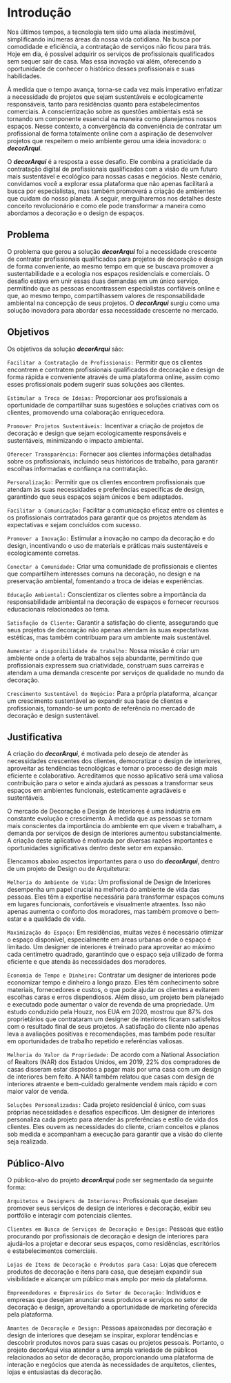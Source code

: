 # Introdução

Nos últimos tempos, a tecnologia tem sido uma aliada inestimável, simplificando inúmeras áreas da nossa vida cotidiana. Na busca por comodidade e eficiência, a contratação de serviços não ficou para trás. Hoje em dia, é possível adquirir os serviços de profissionais qualificados sem sequer sair de casa. Mas essa inovação vai além, oferecendo a oportunidade de conhecer o histórico desses profissionais e suas habilidades. 

 À medida que o tempo avança, torna-se cada vez mais imperativo enfatizar a necessidade de projetos que sejam sustentáveis e ecologicamente responsáveis, tanto para residências quanto para estabelecimentos comerciais. A conscientização sobre as questões ambientais está se tornando um componente essencial na maneira como planejamos nossos espaços. Nesse contexto, a convergência da conveniência de contratar um profissional de forma totalmente online com a aspiração de desenvolver projetos que respeitem o meio ambiente gerou uma ideia inovadora: o ***decorArqui***. 

 O ***decorArqui*** é a resposta a esse desafio. Ele combina a praticidade da contratação digital de profissionais qualificados com a visão de um futuro mais sustentável e ecológico para nossas casas e negócios. Neste cenário, convidamos você a explorar essa plataforma que não apenas facilitará a busca por especialistas, mas também promoverá a criação de ambientes que cuidam do nosso planeta. A seguir, mergulharemos nos detalhes deste conceito revolucionário e como ele pode transformar a maneira como abordamos a decoração e o design de espaços. 

## Problema

 O problema que gerou a solução ***decorArqui*** foi a necessidade crescente de contratar profissionais qualificados para projetos de decoração e design de forma conveniente, ao mesmo tempo em que se buscava promover a sustentabilidade e a ecologia nos espaços residenciais e comerciais. O desafio estava em unir essas duas demandas em um único serviço, permitindo que as pessoas encontrassem especialistas confiáveis online e que, ao mesmo tempo, compartilhassem valores de responsabilidade ambiental na concepção de seus projetos. O ***decorArqui*** surgiu como uma solução inovadora para abordar essa necessidade crescente no mercado.


## Objetivos

Os objetivos da solução ***decorArqui*** são:

`Facilitar a Contratação de Profissionais:` Permitir que os clientes encontrem e contratem profissionais qualificados de decoração e design de forma rápida e conveniente através de uma plataforma online, assim como esses profissionais podem sugerir suas soluções aos clientes.

`Estimular a Troca de Ideias:` Proporcionar aos profissionais a oportunidade de compartilhar suas sugestões e soluções criativas com os clientes, promovendo uma colaboração enriquecedora.

`Promover Projetos Sustentáveis:` Incentivar a criação de projetos de decoração e design que sejam ecologicamente responsáveis e sustentáveis, minimizando o impacto ambiental.

`Oferecer Transparência:` Fornecer aos clientes informações detalhadas sobre os profissionais, incluindo seus históricos de trabalho, para garantir escolhas informadas e confiança na contratação.

`Personalização:` Permitir que os clientes encontrem profissionais que atendam às suas necessidades e preferências específicas de design, garantindo que seus espaços sejam únicos e bem adaptados.

`Facilitar a Comunicação:` Facilitar a comunicação eficaz entre os clientes e os profissionais contratados para garantir que os projetos atendam às expectativas e sejam concluídos com sucesso.

`Promover a Inovação:` Estimular a inovação no campo da decoração e do design, incentivando o uso de materiais e práticas mais sustentáveis e ecologicamente corretas.

`Conectar a Comunidade:` Criar uma comunidade de profissionais e clientes que compartilhem interesses comuns na decoração, no design e na preservação ambiental, fomentando a troca de ideias e experiências.

`Educação Ambiental:` Conscientizar os clientes sobre a importância da responsabilidade ambiental na decoração de espaços e fornecer recursos educacionais relacionados ao tema.

`Satisfação do Cliente:` Garantir a satisfação do cliente, assegurando que seus projetos de decoração não apenas atendam às suas expectativas estéticas, mas também contribuam para um ambiente mais sustentável.

`Aumentar a disponibilidade de trabalho:` Nossa missão é criar um ambiente onde a oferta de trabalhos seja abundante, permitindo que profissionais expressem sua criatividade, construam suas carreiras e atendam a uma demanda crescente por serviços de qualidade no mundo da decoração. 

`Crescimento Sustentável do Negócio:` Para a própria plataforma, alcançar um crescimento sustentável ao expandir sua base de clientes e profissionais, tornando-se um ponto de referência no mercado de decoração e design sustentável.


## Justificativa

A criação do ***decorArqui***, é motivada pelo desejo de atender às necessidades crescentes dos clientes, democratizar o design de interiores, aproveitar as tendências tecnológicas e tornar o processo de design mais eficiente e colaborativo. Acreditamos que nosso aplicativo será uma valiosa contribuição para o setor e ainda ajudará as pessoas a transformar seus espaços em ambientes funcionais, esteticamente agradáveis e sustentáveis.   

O mercado de Decoração e Design de Interiores é uma indústria em constante evolução e crescimento. À medida que as pessoas se tornam mais conscientes da importância do ambiente em que vivem e trabalham, a demanda por serviços de design de interiores aumentou substancialmente. A criação deste aplicativo é motivada por diversas razões importantes e oportunidades significativas dentro deste setor em expansão.    

Elencamos abaixo aspectos importantes para o uso do ***decorArqui***, dentro de um projeto de Design ou de Arquitetura:   

`Melhoria do Ambiente de Vida:` 
Um profissional de Design de Interiores desempenha um papel crucial na melhoria do ambiente de vida das pessoas. Eles têm a expertise necessária para transformar espaços comuns em lugares funcionais, confortáveis e visualmente atraentes. Isso não apenas aumenta o conforto dos moradores, mas também promove o bem-estar e a qualidade de vida.   

`Maximização do Espaço:` 
Em residências, muitas vezes é necessário otimizar o espaço disponível, especialmente em áreas urbanas onde o espaço é limitado. Um designer de interiores é treinado para aproveitar ao máximo cada centímetro quadrado, garantindo que o espaço seja utilizado de forma eficiente e que atenda às necessidades dos moradores. 
  
`Economia de Tempo e Dinheiro:` 
Contratar um designer de interiores pode economizar tempo e dinheiro a longo prazo. Eles têm conhecimento sobre materiais, fornecedores e custos, o que pode ajudar os clientes a evitarem escolhas caras e erros dispendiosos. Além disso, um projeto bem planejado e executado pode aumentar o valor de revenda de uma propriedade. Um estudo conduzido pela Houzz, nos EUA em 2020, mostrou que 87% dos proprietários que contrataram um designer de interiores ficaram satisfeitos com o resultado final de seus projetos. A satisfação do cliente não apenas leva a avaliações positivas e recomendações, mas também pode resultar em oportunidades de trabalho repetido e referências valiosas.   

`Melhoria do Valor da Propriedade:`
De acordo com a National Association of Realtors (NAR) dos Estados Unidos, em 2019, 22% dos compradores de casas disseram estar dispostos a pagar mais por uma casa com um design de interiores bem feito. A NAR também relatou que casas com design de interiores atraente e bem-cuidado geralmente vendem mais rápido e com maior valor de venda.   

`Soluções Personalizadas:` 
Cada projeto residencial é único, com suas próprias necessidades e desafios específicos. Um designer de interiores personaliza cada projeto para atender às preferências e estilo de vida dos clientes. Eles ouvem as necessidades do cliente, criam conceitos e planos sob medida e acompanham a execução para garantir que a visão do cliente seja realizada. 



## Público-Alvo

O público-alvo do projeto ***decorArqui*** pode ser segmentado da seguinte forma:

`Arquitetos e Designers de Interiores:`
Profissionais que desejam promover seus serviços de design de interiores e decoração, exibir seu portfólio e interagir com potenciais clientes.

`Clientes em Busca de Serviços de Decoração e Design:`
Pessoas que estão procurando por profissionais de decoração e design de interiores para ajudá-los a projetar e decorar seus espaços, como residências, escritórios e estabelecimentos comerciais.

`Lojas de Itens de Decoração e Produtos para Casa:`
Lojas que oferecem produtos de decoração e itens para casa, que desejam expandir sua visibilidade e alcançar um público mais amplo por meio da plataforma.

`Empreendedores e Empresários do Setor de Decoração:`
Indivíduos e empresas que desejam anunciar seus produtos e serviços no setor de decoração e design, aproveitando a oportunidade de marketing oferecida pela plataforma.

`Amantes de Decoração e Design:`
Pessoas apaixonadas por decoração e design de interiores que desejam se inspirar, explorar tendências e descobrir produtos novos para suas casas ou projetos pessoais.
Portanto, o projeto decorAqui visa atender a uma ampla variedade de públicos relacionados ao setor de decoração, proporcionando uma plataforma de interação e negócios que atenda às necessidades de arquitetos, clientes, lojas e entusiastas da decoração.
